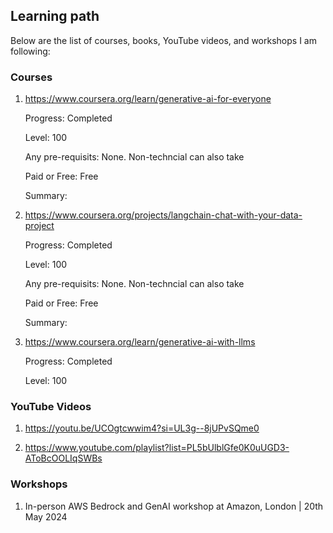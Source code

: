 ## Learning path

Below are the list of courses, books, YouTube videos, and workshops I am following:

### Courses

1. https://www.coursera.org/learn/generative-ai-for-everyone 

    Progress: Completed

    Level: 100

    Any pre-requisits: None. Non-techncial can also take

    Paid or Free: Free

    Summary: 


2. https://www.coursera.org/projects/langchain-chat-with-your-data-project 

    Progress: Completed

    Level: 100

    Any pre-requisits: None. Non-techncial can also take

    Paid or Free: Free

    Summary: 

3. https://www.coursera.org/learn/generative-ai-with-llms 

    Progress: Completed
 
    Level: 100

### YouTube Videos

1. https://youtu.be/UCOgtcwwim4?si=UL3g--8jUPvSQme0

2. https://www.youtube.com/playlist?list=PL5bUlblGfe0K0uUGD3-AToBcOOLIqSWBs


### Workshops

1. In-person AWS Bedrock and GenAI workshop at Amazon, London | 20th May 2024
